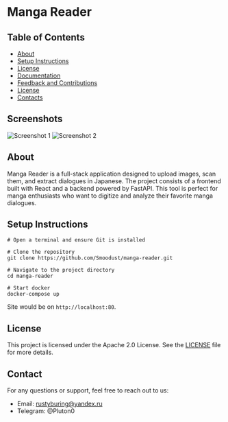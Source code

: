 # Manga Reader

## Table of Contents
- [About](#about)
- [Setup Instructions](#setup-instructions)
- [License](#license)
- [Documentation](#-documentation)
- [Feedback and Contributions](#-feedback-and-contributions)
- [License](#-license)
- [Contacts](#%EF%B8%8F-contacts)

## Screenshots

![Screenshot 1](path/to/screenshot1.png)
![Screenshot 2](path/to/screenshot2.png)

## About

Manga Reader is a full-stack application designed to upload images, scan them, and extract dialogues in Japanese. The project consists of a frontend built with React and a backend powered by FastAPI. This tool is perfect for manga enthusiasts who want to digitize and analyze their favorite manga dialogues.

## Setup Instructions

```shell
# Open a terminal and ensure Git is installed

# Clone the repository
git clone https://github.com/Smoodust/manga-reader.git
   
# Navigate to the project directory
cd manga-reader

# Start docker
docker-compose up

```

Site would be on `http://localhost:80`.

## License

This project is licensed under the Apache 2.0 License. See the [LICENSE](LICENSE) file for more details.

## Contact

For any questions or support, feel free to reach out to us:

- Email: rustyburing@yandex.ru
- Telegram: @Pluton0